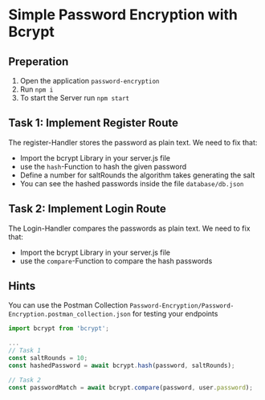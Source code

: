 # Simple Password Encryption with Bcrypt

## Preperation

1. Open the application `password-encryption`
2. Run `npm i`
3. To start the Server run `npm start`

## Task 1: Implement Register Route

The register-Handler stores the password as plain text.
We need to fix that:

- Import the bcrypt Library in your server.js file
- use the `hash`-Function to hash the given password
- Define a number for saltRounds the algorithm takes generating the salt
- You can see the hashed passwords inside the file `database/db.json`

## Task 2: Implement Login Route

The Login-Handler compares the passwords as plain text.
We need to fix that:

- Import the bcrypt Library in your server.js file
- use the `compare`-Function to compare the hash passwords


## Hints

You can use the Postman Collection `Password-Encryption/Password-Encryption.postman_collection.json` for testing your endpoints


```javascript
import bcrypt from 'bcrypt';

...
// Task 1
const saltRounds = 10;
const hashedPassword = await bcrypt.hash(password, saltRounds);

// Task 2
const passwordMatch = await bcrypt.compare(password, user.password);
```
